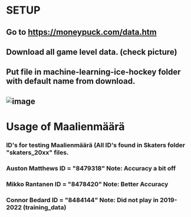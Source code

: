 # SETUP
## Go to https://moneypuck.com/data.htm
## Download all game level data. (check picture)
## Put file in machine-learning-ice-hockey folder with default name from download.
## ![image](https://github.com/user-attachments/assets/8e04159d-19ba-4a51-bfdf-70cc73da979b)

# Usage of Maalienmäärä
### ID's for testing Maalienmäärä (All ID's found in Skaters folder "skaters_20xx" files.
### Auston Matthews ID = "8479318" Note: Accuracy a bit off
### Mikko Rantanen ID = "8478420" Note: Better Accuracy
### Connor Bedard ID = "8484144"  Note: Did not play in 2019-2022 (training_data)

